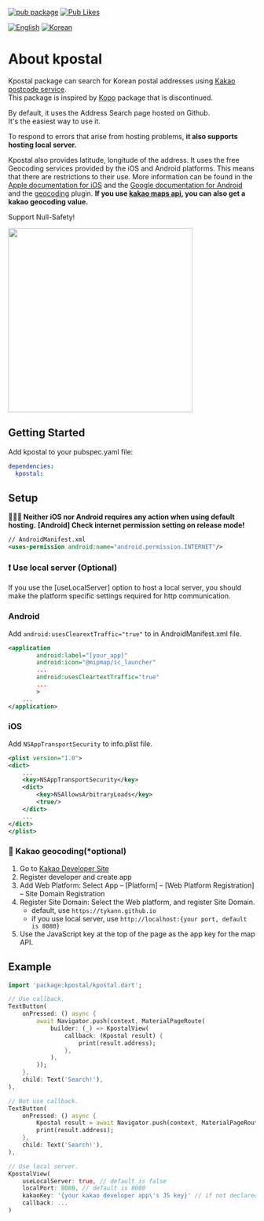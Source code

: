 [![pub package](https://img.shields.io/pub/v/kpostal.svg?label=kpostal&color=blue)](https://pub.dev/packages/kpostal)
[![Pub Likes](https://img.shields.io/pub/likes/kpostal)](https://pub.dev/packages/kpostal/score)

[![English](https://img.shields.io/badge/Language-English-9cf?style=for-the-badge)](README.md)
[![Korean](https://img.shields.io/badge/Language-Korean-9cf?style=for-the-badge)](README.ko-kr.md)


# About kpostal

Kpostal package can search for Korean postal addresses using [Kakao postcode service](https://postcode.map.daum.net/guide).   
This package is inspired by [Kopo](https://pub.dev/packages/kopo) package that is discontinued.

By default, it uses the Address Search page hosted on Github.   
It's the easiest way to use it.

To respond to errors that arise from hosting problems, **it also supports hosting local server.**

Kpostal also provides latitude, longitude of the address. It uses the free Geocoding services provided by the iOS and Android platforms. This means that there are restrictions to their use. More information can be found in the [Apple documentation for iOS](https://developer.apple.com/documentation/corelocation/clgeocoder) and the [Google documentation for Android](https://developer.android.com/reference/android/location/Geocoder) and the [geocoding](https://pub.dev/packages/geocoding) plugin.
**If you use [kakao maps api](https://apis.map.kakao.com/web/guide/), you can also get a kakao geocoding value.**

Support Null-Safety!

<div><img src="https://tykann.github.io/kpostal/assets/screenshot.png" width="375"></div>

## Getting Started

Add kpostal to your pubspec.yaml file:
```yaml
dependencies:
  kpostal:
```

## Setup

**🧑🏻‍💻 Neither iOS nor Android requires any action when using default hosting.**
**[Android] Check internet permission setting on release mode!**
```xml
// AndroidManifest.xml
<uses-permission android:name="android.permission.INTERNET"/>
```

### ❗ Use local server (Optional)
If you use the [useLocalServer] option to host a local server, you should make the platform specific settings required for http communication.
### Android
Add `android:usesClearextTraffic="true"` to <application> in AndroidManifest.xml file.
```xml
<application
        android:label="[your_app]"
        android:icon="@mipmap/ic_launcher"
        ...
        android:usesCleartextTraffic="true"
        ...
        >  
    ...
</application>
```

### iOS
Add `NSAppTransportSecurity` to info.plist file.
```xml
<plist version="1.0">
<dict>
    ...
    <key>NSAppTransportSecurity</key>
    <dict>
        <key>NSAllowsArbitraryLoads</key>
        <true/>
    </dict>
    ...
</dict>
</plist>
```

### 🧩 Kakao geocoding(*optional)
1. Go to [Kakao Developer Site](https://developers.kakao.com)
2. Register developer and create app
3. Add Web Platform: Select App – [Platform] – [Web Platform Registration] – Site Domain Registration
4. Register Site Domain: Select the Web platform, and register Site Domain.
    - default, use `https://tykann.github.io`
    - if you use local server, use `http://localhost:{your port, default is 8080}`
5. Use the JavaScript key at the top of the page as the app key for the map API.

## Example

```dart
import 'package:kpostal/kpostal.dart';

// Use callback.
TextButton(
    onPressed: () async {
        await Navigator.push(context, MaterialPageRoute(
            builder: (_) => KpostalView(
                callback: (Kpostal result) {
                    print(result.address);
                }, 
            ),
        ));
    },
    child: Text('Search!'),
),

// Not use callback.
TextButton(
    onPressed: () async {
        Kpostal result = await Navigator.push(context, MaterialPageRoute(builder: (_) => KpostalView()));
        print(result.address);
    },
    child: Text('Search!'),
),

// Use local server.
KpostalView(
    useLocalServer: true, // default is false
    localPort: 8080, // default is 8080
    kakaoKey: '{your kakao developer app\'s JS key}' // if not declared, only use platform's geocoding
    callback: ...
)
```